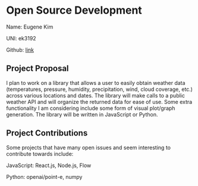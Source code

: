 
# Open Source Development

Name: Eugene Kim

UNI: ek3192

Github: [link](https://github.com/e7kim)


## Project Proposal
I plan to work on a library that allows a user to easily obtain weather data (temperatures, pressure, humidity, precipitation, wind, cloud coverage, etc.) across various locations and dates. The library will make calls to a public weather API and will organize the returned data for ease of use. Some extra functionality I am considering include some form of visual plot/graph generation. The library will be written in JavaScript or Python.

## Project Contributions
Some projects that have many open issues and seem interesting to contribute towards include:

JavaScript: React.js, Node.js, Flow

Python: openai/point-e, numpy
